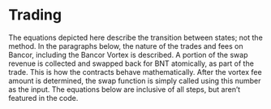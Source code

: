 # Trading

The equations depicted here describe the transition between states; not the method. In the paragraphs below, the nature
of the trades and fees on Bancor, including the Bancor Vortex is described. A portion of the swap revenue is collected
and swapped back for BNT atomically, as part of the trade. This is how the contracts behave mathematically. After the
vortex fee amount is determined, the swap function is simply called using this number as the input. The equations below
are inclusive of all steps, but aren’t featured in the code. 

